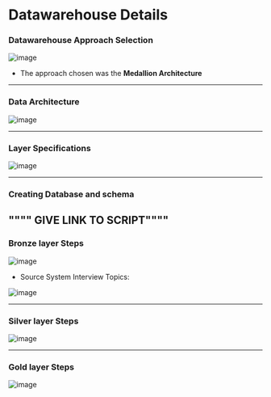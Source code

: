 # Datawarehouse Details

### Datawarehouse Approach Selection
![image](https://github.com/user-attachments/assets/38fa962a-bdfd-46bd-8ece-81897d82593c)  

- The approach chosen was the **Medallion Architecture**
---
### Data Architecture
![image](https://github.com/user-attachments/assets/f21c6ff1-51f3-4a67-ac5c-b083481e475e)  

---

### Layer Specifications
![image](https://github.com/user-attachments/assets/b77d738e-cb06-45fb-8cc1-608d169c75bc)  

---
### Creating Database and schema

"""" GIVE LINK TO SCRIPT""""
---
### Bronze layer Steps
![image](https://github.com/user-attachments/assets/f0f5a534-33da-4963-b05a-15e020322df0)  

- Source System Interview Topics:

![image](https://github.com/user-attachments/assets/85877495-4a59-488c-8d3c-a9ffd0d92004)

---
### Silver layer Steps
![image](https://github.com/user-attachments/assets/85cdd64b-7ae3-4d20-9eb6-3b73ef816fc4)

---
### Gold layer Steps
![image](https://github.com/user-attachments/assets/90a53a72-5e32-4f20-91ef-d266eabeac3b)
